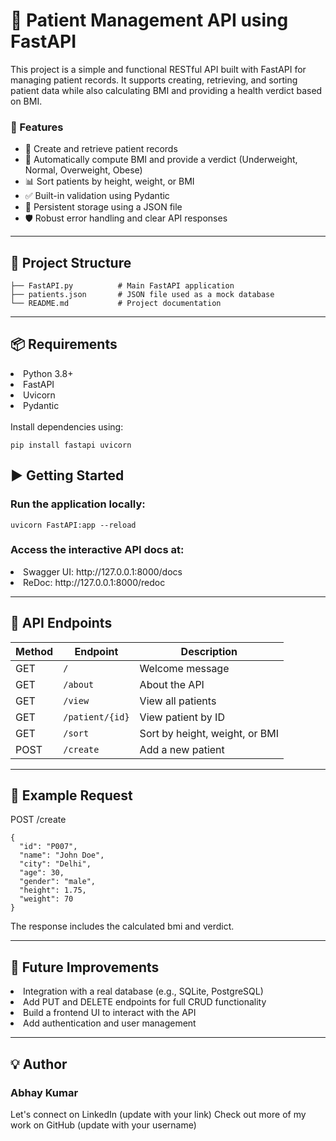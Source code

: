 # 🏥 Patient Management API using FastAPI
This project is a simple and functional RESTful API built with FastAPI for managing patient records. It supports creating, retrieving, and sorting patient data while also calculating BMI and providing a health verdict based on BMI.

### 🚀 Features
<ul>
<li>
  📌 Create and retrieve patient records
</li>
<li>
🧮 Automatically compute BMI and provide a verdict (Underweight, Normal, Overweight, Obese)
</li>
<li>
📊 Sort patients by height, weight, or BMI
</li>
<li>
✅ Built-in validation using Pydantic
</li>
<li>
💾 Persistent storage using a JSON file
</li>
<li>
🛡️ Robust error handling and clear API responses
</li>
</ul>

---

## 📁 Project Structure
```
├── FastAPI.py          # Main FastAPI application
├── patients.json       # JSON file used as a mock database
└── README.md           # Project documentation
```
---
## 📦 Requirements
<li>
  Python 3.8+
</li>
<li>
  FastAPI
</li>
<li>
  Uvicorn
</li>
<li>
Pydantic
</li>
<br>
Install dependencies using:

```
pip install fastapi uvicorn
```

## ▶️ Getting Started
### Run the application locally:
```
uvicorn FastAPI:app --reload
```
### Access the interactive API docs at:
<li>
Swagger UI: http://127.0.0.1:8000/docs
</li>
<li>
ReDoc: http://127.0.0.1:8000/redoc
</li>

---
## 🔧 API Endpoints

| Method | Endpoint        | Description                    |
| ------ | --------------- | ------------------------------ |
| GET    | `/`             | Welcome message                |
| GET    | `/about`        | About the API                  |
| GET    | `/view`         | View all patients              |
| GET    | `/patient/{id}` | View patient by ID             |
| GET    | `/sort`         | Sort by height, weight, or BMI |
| POST   | `/create`       | Add a new patient              |

---
## 📌 Example Request
POST /create
```
{
  "id": "P007",
  "name": "John Doe",
  "city": "Delhi",
  "age": 30,
  "gender": "male",
  "height": 1.75,
  "weight": 70
}
```
The response includes the calculated bmi and verdict.

---

## 📖 Future Improvements
<li>
Integration with a real database (e.g., SQLite, PostgreSQL)
</li>
<li>
Add PUT and DELETE endpoints for full CRUD functionality
</li>
<li>
Build a frontend UI to interact with the API
</li>
<li>
Add authentication and user management
</li>

---

## 💡 Author
### Abhay Kumar

Let's connect on LinkedIn (update with your link)
Check out more of my work on GitHub (update with your username)


